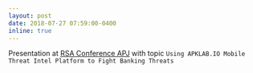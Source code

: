 ```yaml
---
layout: post
date: 2018-07-27 07:59:00-0400
inline: true
---
```


Presentation at [RSA Conference APJ](https://www.rsaconference.com/Library/presentation/APJ/2018/using-apklabio-mobile-threat-intel-platform-to-fight-banking-threats) with topic `Using APKLAB.IO Mobile Threat Intel Platform to Fight Banking Threats`
